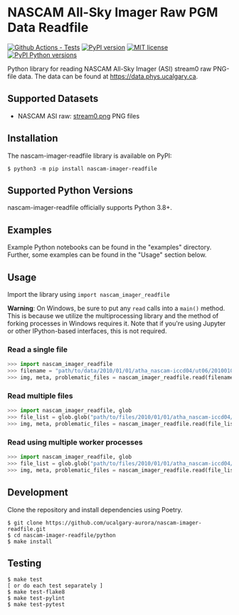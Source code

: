 # NASCAM All-Sky Imager Raw PGM Data Readfile

[![Github Actions - Tests](https://github.com/ucalgary-aurora/nascam-imager-readfile/workflows/tests/badge.svg)](https://github.com/ucalgary-aurora/nascam-imager-readfile/actions?query=workflow%3Atests)
[![PyPI version](https://img.shields.io/pypi/v/nascam-imager-readfile.svg)](https://pypi.python.org/pypi/nascam-imager-readfile/)
[![MIT license](https://img.shields.io/badge/License-MIT-blue.svg)](https://github.com/ucalgary-aurora/nascam-imager-readfile/blob/main/LICENSE)
[![PyPI Python versions](https://img.shields.io/badge/python-3.7%20%7C%203.8%20%7C%203.9%20%7C%203.10-blue)](https://pypi.python.org/pypi/nascam-imager-readfile/)

Python library for reading NASCAM All-Sky Imager (ASI) stream0 raw PNG-file data. The data can be found at https://data.phys.ucalgary.ca.

## Supported Datasets

- NASCAM ASI raw: [stream0.png](https://data.phys.ucalgary.ca/sort_by_project/NORSTAR/nascam-msi/stream0.png) PNG files

## Installation

The nascam-imager-readfile library is available on PyPI:

```console
$ python3 -m pip install nascam-imager-readfile
```

## Supported Python Versions

nascam-imager-readfile officially supports Python 3.8+.

## Examples

Example Python notebooks can be found in the "examples" directory. Further, some examples can be found in the "Usage" section below.

## Usage

Import the library using `import nascam_imager_readfile`

**Warning**: On Windows, be sure to put any `read` calls into a `main()` method. This is because we utilize the multiprocessing library and the method of forking processes in Windows requires it. Note that if you're using Jupyter or other IPython-based interfaces, this is not required.

### Read a single file

```python
>>> import nascam_imager_readfile
>>> filename = "path/to/data/2010/01/01/atha_nascam-iccd04/ut06/20100101_0600_atha_nascam-iccd04.png.tar"
>>> img, meta, problematic_files = nascam_imager_readfile.read(filename)
```

### Read multiple files

```python
>>> import nascam_imager_readfile, glob
>>> file_list = glob.glob("path/to/files/2010/01/01/atha_nascam-iccd04/ut06/*.tar")
>>> img, meta, problematic_files = nascam_imager_readfile.read(file_list)
```

### Read using multiple worker processes

```python
>>> import nascam_imager_readfile, glob
>>> file_list = glob.glob("path/to/files/2010/01/01/atha_nascam-iccd04/ut06/*.tar")
>>> img, meta, problematic_files = nascam_imager_readfile.read(file_list, workers=4)
```

## Development

Clone the repository and install dependencies using Poetry.

```console
$ git clone https://github.com/ucalgary-aurora/nascam-imager-readfile.git
$ cd nascam-imager-readfile/python
$ make install
```

## Testing

```console
$ make test
[ or do each test separately ]
$ make test-flake8
$ make test-pylint
$ make test-pytest
```
